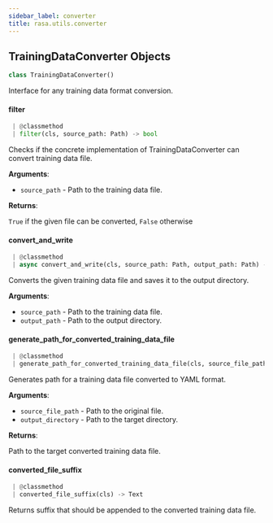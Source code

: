 ```yaml
---
sidebar_label: converter
title: rasa.utils.converter
---
```


## TrainingDataConverter Objects

```python
class TrainingDataConverter()
```

Interface for any training data format conversion.

#### filter

```python
 | @classmethod
 | filter(cls, source_path: Path) -> bool
```

Checks if the concrete implementation of TrainingDataConverter can convert
training data file.

**Arguments**:

- `source_path` - Path to the training data file.
  

**Returns**:

  `True` if the given file can be converted, `False` otherwise

#### convert\_and\_write

```python
 | @classmethod
 | async convert_and_write(cls, source_path: Path, output_path: Path) -> None
```

Converts the given training data file and saves it to the output directory.

**Arguments**:

- `source_path` - Path to the training data file.
- `output_path` - Path to the output directory.

#### generate\_path\_for\_converted\_training\_data\_file

```python
 | @classmethod
 | generate_path_for_converted_training_data_file(cls, source_file_path: Path, output_directory: Path) -> Path
```

Generates path for a training data file converted to YAML format.

**Arguments**:

- `source_file_path` - Path to the original file.
- `output_directory` - Path to the target directory.
  

**Returns**:

  Path to the target converted training data file.

#### converted\_file\_suffix

```python
 | @classmethod
 | converted_file_suffix(cls) -> Text
```

Returns suffix that should be appended to the converted
training data file.

